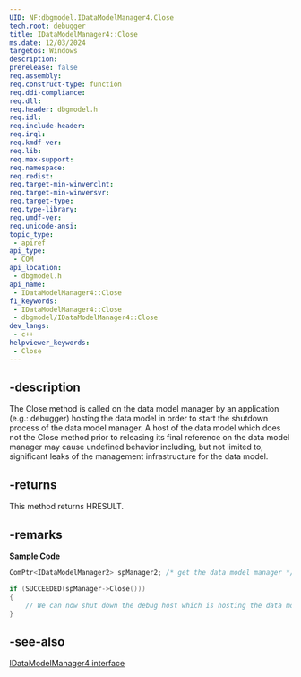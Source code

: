 ```yaml
---
UID: NF:dbgmodel.IDataModelManager4.Close
tech.root: debugger
title: IDataModelManager4::Close
ms.date: 12/03/2024
targetos: Windows
description: 
prerelease: false
req.assembly: 
req.construct-type: function
req.ddi-compliance: 
req.dll: 
req.header: dbgmodel.h
req.idl: 
req.include-header: 
req.irql: 
req.kmdf-ver: 
req.lib: 
req.max-support: 
req.namespace: 
req.redist: 
req.target-min-winverclnt: 
req.target-min-winversvr: 
req.target-type: 
req.type-library: 
req.umdf-ver: 
req.unicode-ansi: 
topic_type:
 - apiref
api_type:
 - COM
api_location:
 - dbgmodel.h
api_name:
 - IDataModelManager4::Close
f1_keywords:
 - IDataModelManager4::Close
 - dbgmodel/IDataModelManager4::Close
dev_langs:
 - c++
helpviewer_keywords:
 - Close
---
```


## -description

The Close method is called on the data model manager by an application (e.g.: debugger) hosting the data model in order to start the shutdown process of the data model manager. A host of the data model which does not the Close method prior to releasing its final reference on the data model manager may cause undefined behavior including, but not limited to, significant leaks of the management infrastructure for the data model.

## -returns

This method returns HRESULT.

## -remarks

**Sample Code**

```cpp
ComPtr<IDataModelManager2> spManager2; /* get the data model manager */

if (SUCCEEDED(spManager->Close()))
{
    // We can now shut down the debug host which is hosting the data model.
}

```

## -see-also

[IDataModelManager4 interface](nn-dbgmodel-idatamodelmanager4.md)